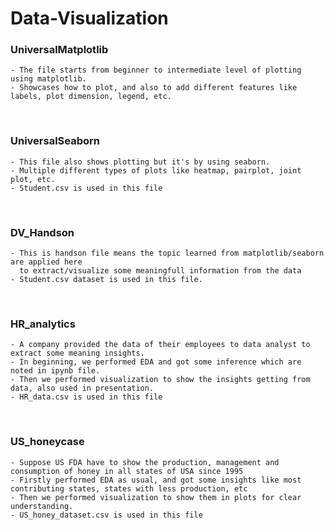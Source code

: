 # Data-Visualization

### UniversalMatplotlib
    - The file starts from beginner to intermediate level of plotting using matplotlib.
    - Showcases how to plot, and also to add different features like labels, plot dimension, legend, etc.
<br/>

### UniversalSeaborn 
    - This file also shows plotting but it's by using seaborn.
    - Multiple different types of plots like heatmap, pairplot, joint plot, etc.
    - Student.csv is used in this file
<br/>

### DV_Handson
    - This is handson file means the topic learned from matplotlib/seaborn are applied here
      to extract/visualize some meaningfull information from the data
    - Student.csv dataset is used in this file.
<br/>

### HR_analytics
    - A company provided the data of their employees to data analyst to extract some meaning insights.
    - In beginning, we performed EDA and got some inference which are noted in ipynb file.
    - Then we performed visualization to show the insights getting from data, also used in presentation.
    - HR_data.csv is used in this file
<br/>

### US_honeycase
    - Suppose US FDA have to show the production, management and consumption of honey in all states of USA since 1995
    - Firstly performed EDA as usual, and got some insights like most contributing states, states with less production, etc
    - Then we performed visualization to show them in plots for clear understanding.
    - US_honey_dataset.csv is used in this file
